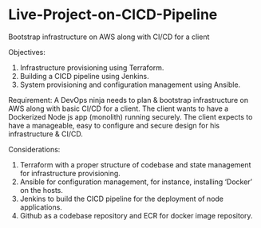 # Live-Project-on-CICD-Pipeline
Bootstrap infrastructure on AWS along with CI/CD for a client

Objectives:
  1.  Infrastructure provisioning using Terraform.
  2.  Building a CICD pipeline using Jenkins.
  3.  System provisioning and configuration management using Ansible.

Requirement:
A DevOps ninja needs to plan & bootstrap infrastructure on AWS along with basic CI/CD for a client. The client wants to have a Dockerized Node js app (monolith) running securely. The client expects to have a manageable, easy to configure and secure design for his infrastructure & CI/CD.

Considerations:
  1.  Terraform with a proper structure of codebase and state management for infrastructure provisioning.
  2.  Ansible for configuration management, for instance, installing ‘Docker’ on the hosts.
  3.  Jenkins to build the CICD pipeline for the deployment of node applications.
  4.  Github as a codebase repository and ECR for docker image repository.
